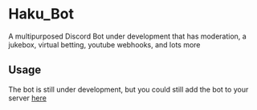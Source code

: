 # Haku_Bot
A multipurposed Discord Bot under development that has moderation, a jukebox, virtual betting, youtube webhooks, and lots more

## Usage
The bot is still under development, but you could still add the bot to your server [here](https://discord.com/api/oauth2/authorize?client_id=724430003114082334&permissions=8&scope=bot)
